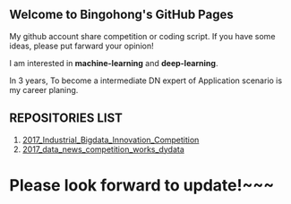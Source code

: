 ## Welcome to Bingohong's GitHub Pages
My github account share competition or coding script. If you have some ideas, please put farward your opinion!

I am interested in **machine-learning** and **deep-learning**.

In 3 years, To become a intermediate DN expert of Application scenario is my career planing.

## REPOSITORIES LIST
1. [2017_Industrial_Bigdata_Innovation_Competition](https://github.com/Bingohong/2017-Industrial-Bigdata)
2. [2017_data_news_competition_works_dydata](https://github.com/Bingohong/data_news.github.com)


# Please look forward to update!~~~
